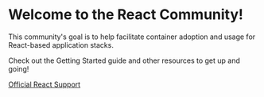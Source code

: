 # Welcome to the React Community!

This community's goal is to help facilitate container adoption and usage for React-based application stacks.

Check out the Getting Started guide and other resources to get up and going!

[Official React Support](https://reactjs.org/community/support.html)
